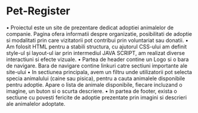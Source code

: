 # Pet-Register

•	Proiectul este un site de prezentare dedicat adoptiei animalelor de companie. Pagina ofera informatii despre organizatie, posibilitati de adoptie si modalitati  prin care vizitatorii pot contribui prin voluntariat sau donatii. 
•	Am folosit HTML pentru a stabili structura, cu ajutorul CSS-ului am definit style-ul și layout-ul iar prin intermediul JAVA SCRIPT, am realizat diverse interactiuni si efecte vizuale.
•	Partea de header contine un Logo si o bara de navigare. Bara de navigare contine linkuri catre sectiuni importante ale site-ului
•	In sectiunea principala, avem un filtru unde utilizatorii pot  selecta specia animalului (caine sau pisica), pentru a cauta animalele disponibile pentru adoptie. Apare o lista de animale disponibile, fiecare incluzand o imagine, un buton si o scurta descriere. 
•	In partea de footer, exista o sectiune cu povesti fericite de adoptie prezentate prin imagini si descrieri ale animalelor adoptate.
